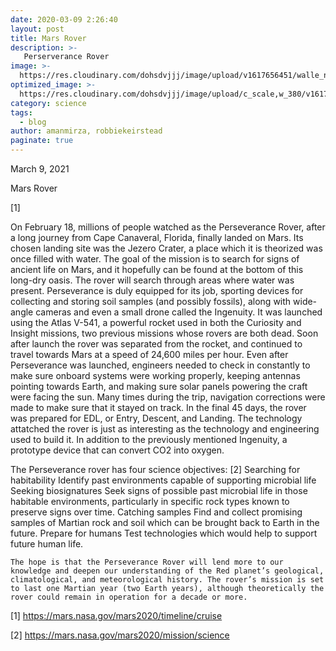 ```yaml
---
date: 2020-03-09 2:26:40
layout: post
title: Mars Rover
description: >-
   Perserverance Rover 
image: >-
  https://res.cloudinary.com/dohsdvjjj/image/upload/v1617656451/walle_nvims6.jpg
optimized_image: >-
  https://res.cloudinary.com/dohsdvjjj/image/upload/c_scale,w_380/v1617656451/walle_nvims6.jpg
category: science
tags:
  - blog
author: amanmirza, robbiekeirstead
paginate: true
---
```

March 9, 2021

Mars Rover

[1]

On February 18, millions of people watched as the Perseverance Rover, after a long journey from Cape Canaveral, Florida, finally landed on Mars. Its chosen landing site was the Jezero Crater, a place which it is theorized was once filled with water. The goal of the mission is to search for signs of ancient life on Mars, and it hopefully can be found at the bottom of this long-dry oasis. The rover will search through areas where water was present. Perseverance is duly equipped for its job, sporting devices for collecting and storing soil samples (and possibly fossils), along with wide-angle cameras and even a small drone called the Ingenuity.
It was launched using the Atlas V-541, a powerful rocket used in both the Curiosity and Insight missions, two previous missions whose rovers are both dead. Soon after launch the rover was separated from the rocket, and continued to travel towards Mars at a speed of 24,600 miles per hour. Even after Perseverance was launched, engineers needed to check in constantly to make sure onboard systems were working properly, keeping antennas pointing towards Earth, and making sure solar panels powering the craft were facing the sun. Many times during the trip, navigation corrections were made to make sure that it stayed on track. In the final 45 days, the rover was prepared for EDL, or Entry, Descent, and Landing.
The technology attatched the rover is just as interesting as the technology and engineering used to build it. In addition to the previously mentioned Ingenuity, a prototype device that can convert CO2 into oxygen.
	
The Perseverance rover has four science objectives: [2]
Searching for habitability
Identify past environments capable of supporting microbial life
Seeking biosignatures
Seek signs of possible past microbial life in those habitable environments, particularly in specific rock types known to preserve signs over time.
Catching samples
Find and collect promising samples of Martian rock and soil which can be brought back to Earth in the future.
Prepare for humans
Test technologies which would help to support future human life.


	The hope is that the Perseverance Rover will lend more to our knowledge and deepen our understanding of the Red planet’s geological, climatological, and meteorological history. The rover’s mission is set to last one Martian year (two Earth years), although theoretically the rover could remain in operation for a decade or more.

[1] <https://mars.nasa.gov/mars2020/timeline/cruise>

[2] <https://mars.nasa.gov/mars2020/mission/science>
